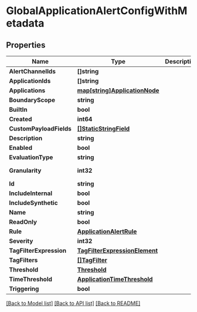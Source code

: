 # GlobalApplicationAlertConfigWithMetadata

## Properties

Name | Type | Description | Notes
------------ | ------------- | ------------- | -------------
**AlertChannelIds** | **[]string** |  | 
**ApplicationIds** | **[]string** |  | [optional] 
**Applications** | [**map[string]ApplicationNode**](ApplicationNode.md) |  | 
**BoundaryScope** | **string** |  | 
**BuiltIn** | **bool** |  | [optional] 
**Created** | **int64** |  | [optional] 
**CustomPayloadFields** | [**[]StaticStringField**](StaticStringField.md) |  | 
**Description** | **string** |  | 
**Enabled** | **bool** |  | [optional] 
**EvaluationType** | **string** |  | 
**Granularity** | **int32** |  | [optional] [default to GRANULARITY__600000]
**Id** | **string** |  | 
**IncludeInternal** | **bool** |  | [optional] 
**IncludeSynthetic** | **bool** |  | [optional] 
**Name** | **string** |  | 
**ReadOnly** | **bool** |  | [optional] 
**Rule** | [**ApplicationAlertRule**](ApplicationAlertRule.md) |  | 
**Severity** | **int32** |  | [optional] 
**TagFilterExpression** | [**TagFilterExpressionElement**](TagFilterExpressionElement.md) |  | [optional] 
**TagFilters** | [**[]TagFilter**](TagFilter.md) |  | [optional] 
**Threshold** | [**Threshold**](Threshold.md) |  | 
**TimeThreshold** | [**ApplicationTimeThreshold**](ApplicationTimeThreshold.md) |  | 
**Triggering** | **bool** |  | [optional] 

[[Back to Model list]](../README.md#documentation-for-models) [[Back to API list]](../README.md#documentation-for-api-endpoints) [[Back to README]](../README.md)



